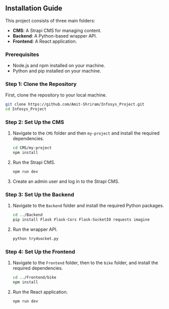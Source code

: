 ## Installation Guide

This project consists of three main folders:
- **CMS**: A Strapi CMS for managing content.
- **Backend**: A Python-based wrapper API.
- **Frontend**: A React application.

### Prerequisites

- Node.js and npm installed on your machine.
- Python and pip installed on your machine.

### Step 1: Clone the Repository

First, clone the repository to your local machine.

```sh
git clone https://github.com/Amit-Shriram/Infosys_Project.git
cd Infosys_Project
```

### Step 2: Set Up the CMS

1. Navigate to the `CMS` folder and then `my-project` and install the required dependencies.

    ```sh
    cd CMS/my-project
    npm install
    ```

2. Run the Strapi CMS.

    ```sh
    npm run dev
    ```

3. Create an admin user and log in to the Strapi CMS.


### Step 3: Set Up the Backend

1. Navigate to the `Backend` folder and install the required Python packages.

    ```sh
    cd ../Backend
    pip install Flask Flask-Cors Flask-SocketIO requests imagine
    ```

2. Run the wrapper API.

    ```sh
    python try4socket.py
    ```

### Step 4: Set Up the Frontend

1. Navigate to the `Frontend` folder, then to the `bike` folder, and install the required dependencies.

    ```sh
    cd ../Frontend/bike
    npm install
    ```

2. Run the React application.

    ```sh
    npm run dev
    ```

